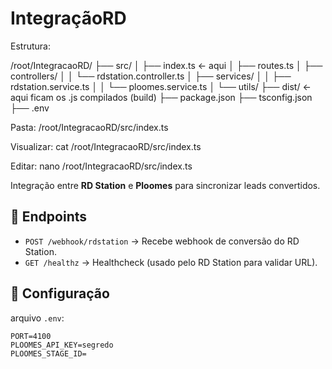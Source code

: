 # IntegraçãoRD

Estrutura:

/root/IntegracaoRD/
├── src/
│   ├── index.ts   ← aqui
│   ├── routes.ts
│   ├── controllers/
│   │   └── rdstation.controller.ts
│   ├── services/
│   │   ├── rdstation.service.ts
│   │   └── ploomes.service.ts
│   └── utils/
├── dist/          ← aqui ficam os .js compilados (build)
├── package.json
├── tsconfig.json
├── .env

Pasta:
/root/IntegracaoRD/src/index.ts

Visualizar:
cat /root/IntegracaoRD/src/index.ts

Editar:
nano /root/IntegracaoRD/src/index.ts



Integração entre **RD Station** e **Ploomes** para sincronizar leads convertidos.

## 🚀 Endpoints

- `POST /webhook/rdstation` → Recebe webhook de conversão do RD Station.
- `GET /healthz` → Healthcheck (usado pelo RD Station para validar URL).

## 🔑 Configuração

arquivo `.env`:

```env
PORT=4100
PLOOMES_API_KEY=segredo
PLOOMES_STAGE_ID=

